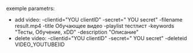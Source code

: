 ﻿exemple parametrs:  
* add video: -clientid="YOU clientID" -secret=" YOU secret" -filename result.mp4 -title Обучающее видео  -playlist тестлист -keywords "Тесты, Обучение, xDD"  -description "Описание"
* delete video:  -clientid="YOU clientID" -secret=" YOU secret" -deleteid VIDEO_YOUTUBE)ID